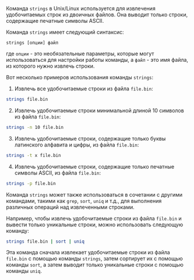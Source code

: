 Команда `strings` в Unix/Linux используется для извлечения удобочитаемых строк из двоичных файлов. Она выводит только строки, содержащие печатные символы ASCII.

Команда `strings` имеет следующий синтаксис:
```
strings [опции] файл
```
где `опции` - это необязательные параметры, которые могут использоваться для настройки работы команды, а `файл` - это имя файла, из которого нужно извлечь строки.

Вот несколько примеров использования команды `strings`:

1. Извлечь все удобочитаемые строки из файла `file.bin`:
```bash
strings file.bin
```
2. Извлечь удобочитаемые строки минимальной длиной 10 символов из файла `file.bin`:
```bash
strings -n 10 file.bin
```
3. Извлечь удобочитаемые строки, содержащие только буквы латинского алфавита и цифры, из файла `file.bin`:
```bash
strings -t x file.bin
```
4. Извлечь удобочитаемые строки, содержащие только печатные символы ASCII, из файла `file.bin`:
```bash
strings -p file.bin
```
Команда `strings` может также использоваться в сочетании с другими командами, такими как `grep`, `sort`, `uniq` и т.д., для выполнения различных операций над извлеченными строками.

Например, чтобы извлечь удобочитаемые строки из файла `file.bin` и вывести только уникальные строки, можно использовать следующую команду:
```bash
strings file.bin | sort | uniq
```
Эта команда сначала извлекает удобочитаемые строки из файла `file.bin` с помощью команды `strings`, затем сортирует их с помощью команды `sort`, а затем выводит только уникальные строки с помощью команды `uniq`.